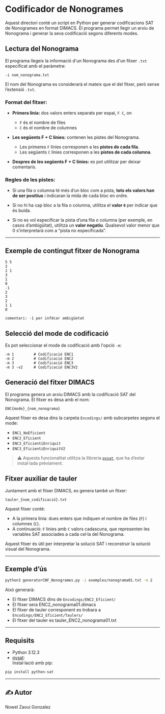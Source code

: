 
# Codificador de Nonogrames

Aquest directori conté un script en Python per generar codificacions SAT de Nonogrames en format DIMACS. El programa permet llegir un arxiu de Nonograma i generar la seva codificació segons diferents modes.

## Lectura del Nonograma

El programa llegeix la informació d'un Nonograma des d'un fitxer `.txt` especificat amb el paràmetre:

```
-i nom_nonograma.txt
```

El nom del Nonograma es considerarà el mateix que el del fitxer, però sense l’extensió `.txt`.

### Format del fitxer:

- **Primera línia:** dos valors enters separats per espai, `F C`, on  
  - `F` és el nombre de files  
  - `C` és el nombre de columnes

- **Les següents F + C línies:** contenen les pistes del Nonograma.

  - Les primeres `F` línies corresponen a les **pistes de cada fila**.  
  - Les següents `C` línies corresponen a les **pistes de cada columna**.
 
- **Despres de les següents F + C línies:** es pot utilitzar per deixar comentaris.

### Regles de les pistes:

- Si una fila o columna té més d’un bloc com a pista, **tots els valors han de ser positius** i indicaran la mida de cada bloc en ordre.

- Si no hi ha cap bloc a la fila o columna, utilitza el **valor `0`** per indicar que és buida.

- Si no es vol especificar la pista d’una fila o columna (per exemple, en casos d’ambigüitat), utilitza un **valor negatiu**. Qualsevol valor menor que 0 s’interpretarà com a “pista no especificada”.

---

## Exemple de contingut fitxer de Nonograma
```
5 5
2
1 1
3
1
0
-1
2
3
2
1 1
0

comentari: -1 per infdcar ambigüetat
```
## Selecció del mode de codificació

Es pot seleccionar el mode de codificació amb l'opció `-m`:

```
-m 1         # Codificació ENC1
-m 2         # Codificació ENC2
-m 3         # Codificació ENC3
-m 3 -v2     # Codificació ENC3V2
```

## Generació del fitxer DIMACS

El programa genera un arxiu DIMACS amb la codificació SAT del Nonograma. El fitxer es desa amb el nom:

```
ENC{mode}_{nom_nonograma}
```

Aquest fitxer es desa dins la carpeta `Encodings/` amb subcarpetes segons el mode:

- `ENC1_NoEficient`
- `ENC2_Eficient`
- `ENC3_EficientiEnriquit`
- `ENC3_EficientiEnriquitV2`

> ⚠️ Aquesta funcionalitat utilitza la llibreria [`pysat`](https://pysathq.github.io/), que ha d’estar instal·lada prèviament.

## Fitxer auxiliar de tauler

Juntament amb el fitxer DIMACS, es genera també un fitxer:

```
tauler_{nom_codificació}.txt
```

Aquest fitxer conté:
- A la primera línia: dues enters que indiquen el nombre de files (`F`) i columnes (`C`).
- A continuació: `F` línies amb `C` valors cadascuna, que representen les variables SAT associades a cada cel·la del Nonograma.

Aquest fitxer és útil per interpretar la solució SAT i reconstruir la solució visual del Nonograma.

---

## Exemple d’ús

```bash
python3 generatorCNF_Nonogrames.py -i exemples/nonograma01.txt -m 2
```

Això generarà:
- El fitxer DIMACS dins de `Encodings/ENC2_Eficient/`
- El fitxer sera ENC2_nonograma01.dimacs
- El fitxer de tauler corresponent es trobara a `Encodings/ENC2_Eficient/Taulers/`
- El fitxer del tauler es tauler_ENC2_nonograma01.txt

---

## Requisits

- Python 3.12.3
- [pysat](https://pypi.org/project/python-sat/):  
  Instal·lació amb pip:

```bash
pip install python-sat
```


---

## ✍️ Autor

Nowel Zaoui Gonzalez
